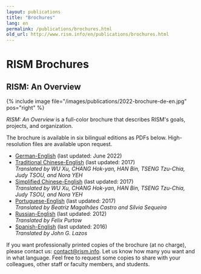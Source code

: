 ```yaml
---
layout: publications
title: "Brochures"
lang: en
permalink: /publications/brochures.html
old_url: http://www.rism.info/en/publications/brochures.html
---
```


# RISM Brochures

## RISM: An Overview

{% include image file="/images/publications/2022-brochure-de-en.jpg" pos="right" %}

_RISM: An Overview_ is a full-color brochure that describes RISM's goals, projects, and organization.  

The brochure is available in six bilingual editions as PDFs below. High-resolution files are available upon request.

- [German-English](/resources/publications/brochures/20220630_RISM-brochure-de-en.pdf) (last updated: June 2022)
- [Traditional Chinese-English](/resources-old-website/community-content/Zentralredaktion/RISM_brochure_Traditional_Chinese_2017_compressed.pdf) (last updated: 2017)  
_Translated by WU Xu, CHANG Hok-yan, HAN Bin, TSENG Tzu-Chia, Judy TSOU, and Nora YEH_   
- [Simplified Chinese-English](/resources-old-website/community-content/Zentralredaktion/RISM_brochure_Simplified_Chinese_2017_compressed.pdf) (last updated: 2017)  
_Translated by WU Xu, CHANG Hok-yan, HAN Bin, TSENG Tzu-Chia, Judy TSOU, and Nora YEH_
- [Portuguese-English](/resources-old-website/community-content/Zentralredaktion/RISM_brochure_English_Portuguese_web_version.pdf) (last updated: 2017)   
_Translated by Beatriz Magalhães Castro and Sílvia Sequeira_  
- [Russian-English](/resources-old-website/community-content/Zentralredaktion/RISM_Broschuere_English_Russian.pdf) (last updated: 2012)  
_Translated by Felix Purtow_
- [Spanish-English](/resources-old-website/community-content/Zentralredaktion/RISM_Broschuere_EN-ESP.pdf) (last updated: 2016)  
_Translated by John G. Lazos_

If you want professionally printed copies of the brochure (at no charge), please contact us: [contact@rism.info](mailto:contact@rism.info). Let us know how many you want and in what language. Feel free to request some copies to share with your colleagues, other staff or faculty members, and students.
